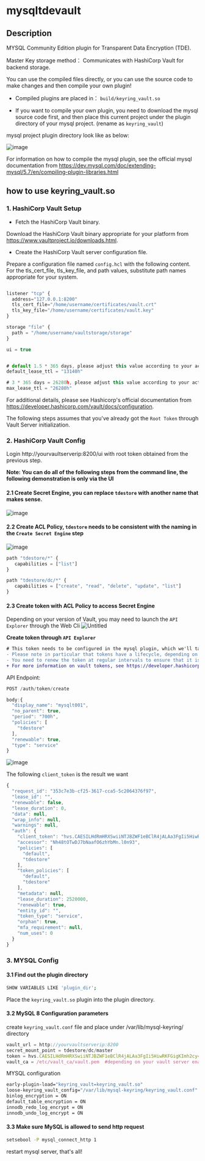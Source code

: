 # mysqltdevault

## Description

MYSQL Community Edition plugin for Transparent Data Encryption (TDE). 

Master Key storage method： Communicates with HashiCorp Vault for backend storage.

You can use the compiled files directly, or you can use the source code to make changes and then compile your own plugin!

* Compiled plugins are placed in： `build/keyring_vault.so`

* If you want to compile your own plugin, you need to download the mysql source code first, and then place this current project under the plugin directory of your mysql project. (rename as `keyring_vault`)

mysql project plugin directory look like as below:
   
![image](https://github.com/maodi1229/mysqltdevault/assets/56705346/3468f31a-77ca-4c34-8aa5-77b008782dcf)

For information on how to compile the mysql plugin, see the official mysql documentation from https://dev.mysql.com/doc/extending-mysql/5.7/en/compiling-plugin-libraries.html

## how to use keyring_vault.so

### 1. HashiCorp Vault Setup

* Fetch the HashiCorp Vault binary.

Download the HashiCorp Vault binary appropriate for your platform from https://www.vaultproject.io/downloads.html.

* Create the HashiCorp Vault server configuration file.

Prepare a configuration file named `config.hcl` with the following content. For the tls_cert_file, tls_key_file, and path values, substitute path names appropriate for your system.

```js

listener "tcp" {
  address="127.0.0.1:8200"
  tls_cert_file="/home/username/certificates/vault.crt"
  tls_key_file="/home/username/certificates/vault.key"
}

storage "file" {
  path = "/home/username/vaultstorage/storage"
}

ui = true


# default 1.5 * 365 days, please adjust this value according to your actual situation
default_lease_ttl = "13140h"

# 3 * 365 days = 26280h, please adjust this value according to your actual situation
max_lease_ttl = "26280h"

```

For additional details, please see Hashicorp's official documentation from https://developer.hashicorp.com/vault/docs/configuration.

The following steps assumes that you've already got the `Root Token` through Vault Server initialization.

### 2. HashiCorp Vault Config

Login http://yourvaultserverip:8200/ui with root token obtained from the previous step.

**Note: You can do all of the following steps from the command line, the following demonstration is only via the UI**

#### 2.1 Create Secret Engine, you can replace `tdestore` with another name that makes sense.
![image](https://github.com/maodi1229/mysqltdevault/assets/56705346/9ed98592-5a47-4a42-b620-49855be52ff9)


#### 2.2 Create ACL Policy, `tdestore` needs to be consistent with the naming in the `Create Secret Engine` step
![image](https://github.com/maodi1229/mysqltdevault/assets/56705346/efa47a6e-aac0-4bdf-8f13-8c208a9c21f2)

```javascript
path "tdestore/*" {
   capabilities = ["list"]
}

path "tdestore/dc/*" {
   capabilities = ["create", "read", "delete", "update", "list"]
}
```

#### 2.3 Create token with ACL Policy to access Secret Engine 

Depending on your version of Vault, you may need to launch the `API Explorer` through the Web Cli
![Untitled](https://github.com/maodi1229/mysqltdevault/assets/56705346/176b9647-fafd-40bc-a5d9-8dbb77298311)

**Create token through `API Explorer`**

```diff
# This token needs to be configured in the mysql plugin, which we'll talk about later.
- Please note in particular that tokens have a lifecycle, depending on a few settings
- You need to renew the token at regular intervals to ensure that it is valid.
+ For more information on vault tokens, see https://developer.hashicorp.com/vault/docs/concepts/tokens
```

API Endpoint: 

```js
POST /auth/token/create

body:{
  "display_name": "mysqlt001",
  "no_parent": true,
  "period": "700h",
  "policies": [
    "tdestore"
  ],
  "renewable": true,
  "type": "service"
}
```
![image](https://github.com/maodi1229/mysqltdevault/assets/56705346/71d5aecb-2d1b-4939-82f3-bf9737e9075f)

The following `client_token` is the result we want

```js
{
  "request_id": "353c7e3b-cf25-3617-cca5-5c2064376f97",
  "lease_id": "",
  "renewable": false,
  "lease_duration": 0,
  "data": null,
  "wrap_info": null,
  "warnings": null,
  "auth": {
    "client_token": "hvs.CAESILHdRmHRXSwiiNTJBZWF1eBClR4jALAa3FgIi5HiwRKFGigKImh2cy44SFpmQVI3QkhXTGVMOXpTbUxoT2N1Nk0ubDBuOTMQyJ8D",
    "accessor": "Nh48tOTwDJ7bNaafO6zhYbMn.l0n93",
    "policies": [
      "default",
      "tdestore"
    ],
    "token_policies": [
      "default",
      "tdestore"
    ],
    "metadata": null,
    "lease_duration": 2520000,
    "renewable": true,
    "entity_id": "",
    "token_type": "service",
    "orphan": true,
    "mfa_requirement": null,
    "num_uses": 0
  }
}
```

### 3. MYSQL Config

#### 3.1 Find out the plugin directory 

```sh
SHOW VARIABLES LIKE 'plugin_dir';
```

Place the `keyring_vault.so` plugin into the plugin directory. 

#### 3.2 MySQL 8 Configuration parameters

create `keyring_vault.conf` file and place under /var/lib/mysql-keyring/ directory
```js
vault_url = http://yourvaultserverip:8200
secret_mount_point = tdestore/dc/master
token = hvs.CAESILHdRmHRXSwiiNTJBZWF1eBClR4jALAa3FgIi5HiwRKFGigKImh2cy44SFpmQVI3QkhXTGVMOXpTbUxoT2N1Nk0ubDBuOTMQyJ8D
vault_ca = /etc/vault_ca/vault.pem  #depending on your vault server enable ca or not
```

MYSQL configuration
```sh
early-plugin-load="keyring_vault=keyring_vault.so"
loose-keyring_vault_config="/var/lib/mysql-keyring/keyring_vault.conf"
binlog_encryption = ON
default_table_encryption = ON
innodb_redo_log_encrypt = ON
innodb_undo_log_encrypt = ON
```

#### 3.3 Make sure MySQL is allowed to send http request
```sh
setsebool -P mysql_connect_http 1
```

restart mysql server, that's all!










